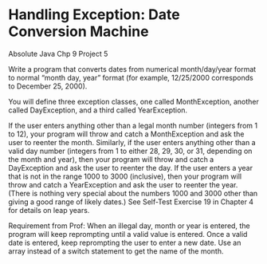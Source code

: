 # Handling Exception: Date Conversion Machine

Absolute Java Chp 9 Project 5

Write a program that converts dates from numerical month/day/year format to normal “month day, year” format (for example, 12/25/2000 corresponds to December 
25, 2000). 

You will define three exception classes, one called MonthException, 
another called DayException, and a third called YearException. 

If the user enters anything other than a legal month number (integers from 1 to 12), your program 
will throw and catch a MonthException and ask the user to reenter the month. 
Similarly, if the user enters anything other than a valid day number (integers from 1 to 
either 28, 29, 30, or 31, depending on the month and year), then your program will 
throw and catch a DayException and ask the user to reenter the day. If the user enters 
a year that is not in the range 1000 to 3000 (inclusive), then your program will throw 
and catch a YearException and ask the user to reenter the year. (There is nothing 
very special about the numbers 1000 and 3000 other than giving a good range of likely 
dates.) See Self-Test Exercise 19 in Chapter 4 for details on leap years.

Requirement from Prof: 
When an illegal day, month or year is entered, the program will keep reprompting until a valid value is entered. Once a valid date is entered, keep reprompting the user to enter a new date. Use an array instead of a switch statement 
to get the name of the month.
